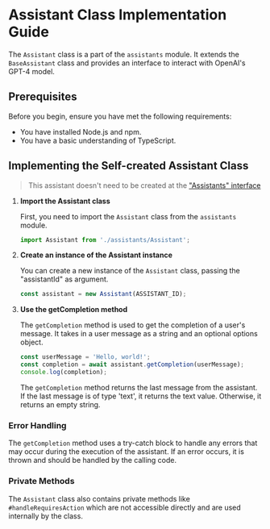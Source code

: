 # Assistant Class Implementation Guide

The `Assistant` class is a part of the `assistants` module. It extends the `BaseAssistant` class and provides an interface to interact with OpenAI's GPT-4 model.

## Prerequisites

Before you begin, ensure you have met the following requirements:

- You have installed Node.js and npm.
- You have a basic understanding of TypeScript.

## Implementing the Self-created Assistant Class

> This assistant doesn't need to be created at the ["Assistants" interface](https://platform.openai.com/)

1. **Import the Assistant class**

   First, you need to import the `Assistant` class from the `assistants` module.

   ```typescript
   import Assistant from './assistants/Assistant';
   ```

2. **Create an instance of the Assistant instance**

   You can create a new instance of the `Assistant` class, passing the "assistantId" as argument.

   ```typescript
   const assistant = new Assistant(ASSISTANT_ID);
   ```

3. **Use the getCompletion method**

   The `getCompletion` method is used to get the completion of a user's message. It takes in a user message as a string and an optional options object.

   ```typescript
   const userMessage = 'Hello, world!';
   const completion = await assistant.getCompletion(userMessage);
   console.log(completion);
   ```

   The `getCompletion` method returns the last message from the assistant. If the last message is of type 'text', it returns the text value. Otherwise, it returns an empty string.

### Error Handling

The `getCompletion` method uses a try-catch block to handle any errors that may occur during the execution of the assistant. If an error occurs, it is thrown and should be handled by the calling code.

### Private Methods

The `Assistant` class also contains private methods like `#handleRequiresAction` which are not accessible directly and are used internally by the class.
